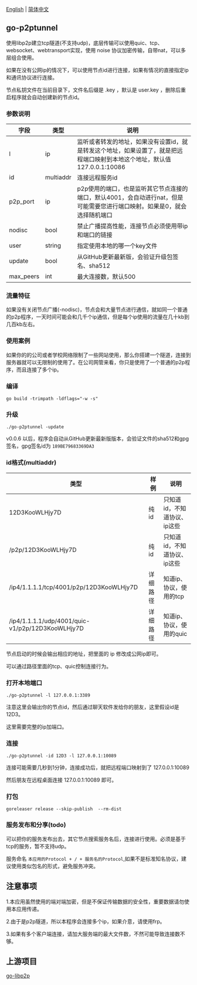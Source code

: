 [English](./README.md) | [简体中文](./README.zh-CN.md) 
## go-p2ptunnel

使用libp2p建立tcp隧道(不支持udp)，底层传输可以使用quic、tcp、websocket、webtransport实现，使用 noise 协议加密传输，自带nat，可以多层组合使用。

如果在没有公网ip的情况下，可以使用节点id进行连接，如果有情况的直接指定ip和通讯协议进行连接。

节点私钥文件在当前目录下，文件名后缀是 .key ，默认是 user.key ，删除后重启程序就会自动创建新的节点id。

### 参数说明

| 字段        | 类型          | 说明                                                                     |
|-----------|-------------|------------------------------------------------------------------------|
| l         | ip          | 监听或者转发的地址，如果没有设置id，就是转发这个地址，如果设置了，就是把远程端口映射到本地这个地址，默认值 127.0.0.1:10086 |
| id        | multiaddr   | 连接远程服务id                                                               |
| p2p_port  | ip          | p2p使用的端口，也是监听其它节点连接的端口，默认4001，会自动进行nat，但是可能需要您进行端口映射。如果是0，就会选择随机端口     |
| nodisc    | bool        | 禁止广播提高性能，连接节点必须使用带ip和端口的链接                                             |
| user      | string      | 指定使用本地的哪一个key文件                                                        |
| update    | bool        | 从GitHub更新最新版，会验证升级包签名、sha512                                           |
| max_peers | int         | 最大连接数，默认500                                                            |

### 流量特征

如果没有关闭节点广播(-nodisc)，节点会和大量节点进行通信，就如同一个普通的p2p程序，一天时间可能会和几千个ip通信，但是每个ip使用的流量在几十kb到几百kb左右。

### 使用案例

如果你的的公司或者学校网络限制了一些网站使用，那么你搭建一个隧道，连接到服务器就可以无限制的使用了。在公司网管来看，你只是使用了一个普通的p2p程序，而且连接了多个ip。

### 编译

` go build -trimpath -ldflags="-w -s" `

### 升级

`./go-p2ptunnel -update`

v0.0.6 以后，程序会自动从GitHub更新最新版版本，会验证文件的sha512和gpg签名，gpg签名id为 `189BE79683369DA3`

### id格式(multiaddr)
|  类型 | 样例|说明  |
|  ----  | ----  |----  |
|12D3KooWLHjy7D    | 纯id| 只知道id，不知道协议、ip这些 |
|/p2p/12D3KooWLHjy7D|纯id | 只知道id，不知道协议、ip这些|
|/ip4/1.1.1.1/tcp/4001/p2p/12D3KooWLHjy7D| 详细路径|知道ip、协议，使用的tcp |
|/ip4/1.1.1.1/udp/4001/quic-v1/p2p/12D3KooWLHjy7D| 详细路径|知道ip、协议，使用的quic |

节点启动的时候会输出相应的地址，把里面的 ip 修改成公网ip即可。

可以通过路径里面的tcp、quic控制连接行为。

### 打开本地端口
`./go-p2ptunnel -l 127.0.0.1:3389`

注意这里会输出你的节点id，然后通过聊天软件发给你的朋友，这里假设id是12D3。

这里需要完整的ip加端口。

### 连接
`./go-p2ptunnel -id 12D3 -l 127.0.0.1:10089`

连接可能需要几秒到1分钟，连接成功后，就把远程端口映射到了 127.0.0.1:10089 

然后朋友在远程桌面连接 127.0.0.1:10089 即可。

### 打包

`goreleaser release --skip-publish  --rm-dist`


### 服务发布和分享(todo)

可以把你的服务发布出去，其它节点搜索服务名后，连接进行使用。必须是基于tcp的服务，暂不支持udp。

服务命名 `本应用的Protocol + / + 服务名的Protocol`,如果不是标准知名协议，建议使用类似包名的形式，避免服务冲突。



## 注意事项

1.本应用虽然使用的端对端加密，但是不保证传输数据的安全性，重要数据请勿使用本应用传递。

2.由于是p2p隧道，所以本程序会连接多个ip，如果介意，请使用frp。

3.如果有多个客户端连接，请加大服务端的最大文件数，不然可能导致连接数不够。

## 上游项目

[go-libp2p](https://github.com/libp2p/go-libp2p)